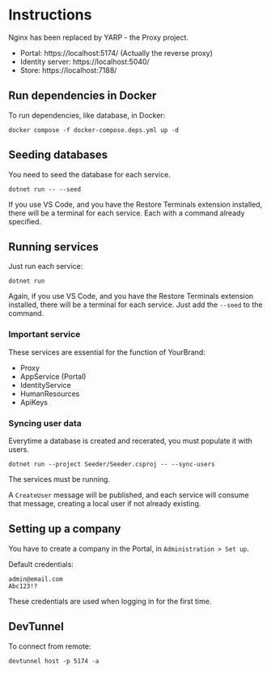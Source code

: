 # Instructions

Nginx has been replaced by YARP - the Proxy project.

* Portal: https://localhost:5174/ (Actually the reverse proxy)
* Identity server: https://localhost:5040/
* Store: https://localhost:7188/

## Run dependencies in Docker

To run dependencies, like database, in Docker:

```
docker compose -f docker-compose.deps.yml up -d
```

## Seeding databases

You need to seed the database for each service.

```
dotnet run -- --seed
```

If you use VS Code, and you have the Restore Terminals extension installed, there will be a terminal for each service. Each with a command already specified.

## Running services

Just run each service:

```
dotnet run
```

Again, if you use VS Code, and you have the Restore Terminals extension installed, there will be a terminal for each service. Just add the ``--seed`` to the command.

### Important service

These services are essential for the function of YourBrand:

* Proxy
* AppService (Portal)
* IdentityService
* HumanResources
* ApiKeys

### Syncing user data

Everytime a database is created and recerated, you must populate it with users.

```
dotnet run --project Seeder/Seeder.csproj -- --sync-users
```

The services must be running.

A ``CreateUser`` message will be published, and each service will consume that message, creating a local user if not already existing.

## Setting up a company

You have to create a company in the Portal, in ``Administration > Set up``.

Default credentials:

```
admin@email.com
Abc123!?
```

These credentials are used when logging in for the first time.

## DevTunnel

To connect from remote:

```
devtunnel host -p 5174 -a
```